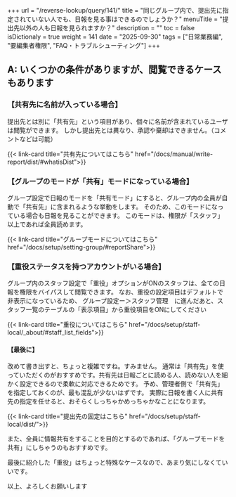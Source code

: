 +++
url = "/reverse-lookup/query/141/"
title = "同じグループ内で、提出先に指定されていない人でも、日報を見る事はできるのでしょうか？"
menuTitle = "提出先以外の人も日報を見られますか？"
description = ""
toc = false
isDictionaly = true
weight = 141
date = "2025-09-30"
tags = ["日常業務編", "要編集者権限", "FAQ・トラブルシューティング"]
+++

## A: いくつかの条件がありますが、閲覧できるケースもあります

### 【共有先に名前が入っている場合】

提出先とは別に「共有先」という項目があり、個々に名前が含まれているユーザは閲覧ができます。
しかし提出先とは異なり、承認や棄却はできません。（コメントなどは可能）

{{< link-card title="共有先についてはこちら" href="/docs/manual/write-report/dist/#whatisDist">}}

### 【グループのモードが「共有」モードになっている場合】

グループ設定で日報のモードを「共有モード」にすると、グループ内の全員が自動で「共有先」に含まれるような挙動をします。
そのため、このモードになっている場合も日報を見ることができます。
このモードは、権限が「スタッフ」以上であれば全員読めます。

{{< link-card title="グループモードについてはこちら" href="/docs/setup/setting-group/#reportShare">}}

### 【重役ステータスを持つアカウントがいる場合】

グループ内のスタッフ設定で「重役」オプションがONのスタッフは、全ての日報を権限をバイパスして閲覧できます。
なお、重役の設定項目はデフォルトで非表示になっているため、
グループ設定ー＞スタッフ管理　に進んだあと、スタッフ一覧のテーブルの「表示項目」から重役項目をONにしてください

{{< link-card title="重役についてはこちら" href="/docs/setup/staff-local/_about/#staff_list_fields">}}

#### 【最後に】

改めて書き出すと、ちょっと複雑ですね。すみません。
通常は「共有先」を使っていただくのがおすすめです。共有先は日報ごとに読める人、読めない人を細かく設定できるので柔軟に対応できるためです。
予め、管理者側で「共有先」を指定しておくのが、最も混乱が少ないはずです。
実際に日報を書く人に共有先の指定を任せると、おそらくしっちゃかめっちゃかなことになります。

{{< link-card title="提出先の固定はこちら" href="/docs/setup/staff-local/dist/">}}

また、全員に情報共有をすることを目的とするのであれば、「グループモードを共有」にしちゃうのもおすすめです。

最後に紹介した「重役」はちょっと特殊なケースなので、あまり気にしなくていいです。

以上、よろしくお願いします
